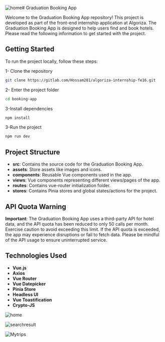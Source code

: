 ![home](https://github.com/Hossam281/Booking-App/assets/83101891/c50a39e9-16ae-4654-bf54-1d0e09aa074d)# Graduation Booking App


Welcome to the Graduation Booking App repository!
This project is developed as part of the front-end internship application at Algoriza. The Graduation Booking App is designed to help users find and book hotels. Please read the following information to get started with the project.

## Getting Started


To run the project locally, follow these steps:

1- Clone the repository
```bash
git clone https://gitlab.com/Hossam281/algoriza-internship-fe16.git
```
2- Enter the project folder
```bash
cd booking-app
```
3-Install dependencies 
```bash
npm install
```
3-Run the project
```bash
npm run dev
```
## Project Structure
- **src**: Contains the source code for the Graduation Booking App.
- **assets**: Store assets like images and icons.
- **components**: Reusable Vue components used in the app.
- **views**: Vue components representing different views/pages of the app.
- **routes**: Contains vue-router initialization folder.
- **stores**: Contains Pinia stores and global states/actions for the project.

## API Quota Warning

**Important**: The Graduation Booking App uses a third-party API for hotel data, and the API quota has been reduced to only 50 calls per month. Exercise caution to avoid exceeding this limit. If the API quota is exceeded, the app may experience disruptions or fail to fetch data. Please be mindful of the API usage to ensure uninterrupted service.

## Technologies Used
- **Vue.js** 
- **Axios**
- **Vue Router**
- **Vue Datepicker**
- **Pinia Store**
- **Headless UI**
- **Vue Toastification**
- **Crypto-JS**

![home](https://github.com/Hossam281/Booking-App/assets/83101891/dac5cafe-a96c-4f71-a364-190c95142d19)

![searchresult](https://github.com/Hossam281/Booking-App/assets/83101891/047c9a4d-c27d-4cee-911f-84fc9707a93b)


![Mytrips](https://github.com/Hossam281/Booking-App/assets/83101891/147b09d0-f75c-48b9-99bc-81292e571a3d)




